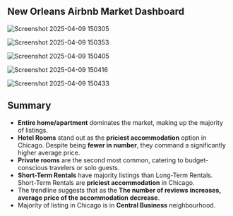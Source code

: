 ## New Orleans Airbnb Market Dashboard


![Screenshot 2025-04-09 150305](https://github.com/user-attachments/assets/44d6f8cb-c604-4a76-bd94-4fef5063f780)

![Screenshot 2025-04-09 150353](https://github.com/user-attachments/assets/a74e6fef-7af4-4e4d-84b4-3df97ac68239)

![Screenshot 2025-04-09 150405](https://github.com/user-attachments/assets/5d67ecc6-25a6-41e9-9187-83e429ce671e)

![Screenshot 2025-04-09 150416](https://github.com/user-attachments/assets/44cbed71-9c67-4733-988a-9057561b75f3)

![Screenshot 2025-04-09 150433](https://github.com/user-attachments/assets/dd6c5b4a-251e-41b6-9bab-7b1b70a3a97c)


## Summary 

- **Entire home/apartment** dominates the market, making up the majority of listings.
- **Hotel Rooms** stand out as the **priciest accommodation** option in Chicago. Despite being **fewer in number**, they command a significantly higher average price.
- **Private rooms** are the second most common, catering to budget-conscious travelers or solo guests.
- **Short-Term Rentals** have majority listings than Long-Term Rentals. Short-Term Rentals are **priciest accommodation** in Chicago.
- The trendline suggests that as the **The number of reviews increases, average price of the accommodation decrease**.
- Majority of listing in Chicago is in **Central Business** neighbourhood.
